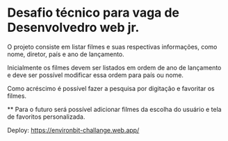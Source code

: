# Desafio técnico para vaga de Desenvolvedro web jr.

O projeto consiste em listar filmes e suas respectivas informações, como nome, diretor, país e ano de lançamento.

Inicialmente os filmes devem ser listados em ordem de ano de lançamento e deve ser possível modificar essa ordem para país ou nome.

Como acréscimo é possível fazer a pesquisa por digitação e favoritar os filmes.

** Para o futuro será possível adicionar filmes da escolha do usuário e tela de favoritos personalizada.

Deploy: https://environbit-challange.web.app/
